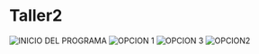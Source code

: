 # Taller2

![INICIO DEL PROGRAMA](https://user-images.githubusercontent.com/54828392/97602669-9565b380-19d9-11eb-9a8e-bef62eaba9a3.jpeg)
![OPCION 1](https://user-images.githubusercontent.com/54828392/97602693-9d255800-19d9-11eb-8480-e67b9445a97c.jpeg)
![OPCION 3](https://user-images.githubusercontent.com/54828392/97602696-9dbdee80-19d9-11eb-8304-6f0be38b7034.jpeg)
![OPCION2](https://user-images.githubusercontent.com/54828392/97602698-9dbdee80-19d9-11eb-8153-66ed2624b1c5.jpeg)

